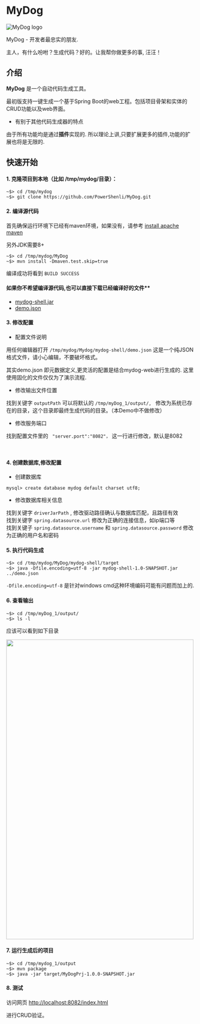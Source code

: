 # MyDog

![MyDog logo](https://raw.githubusercontent.com/PowerShenli/MyDog/master/mydog-doc/src/main/resources/mydog.ico)

MyDog - 开发者最忠实的朋友.

主人，有什么吩咐？生成代码？好的。让我帮你做更多的事, 汪汪！

## 介绍
**MyDog** 是一个自动代码生成工具。

最初版支持一键生成一个基于Spring Boot的web工程。包括项目骨架和实体的CRUD功能以及web界面。

  * 有别于其他代码生成器的特点
  
由于所有功能均是通过**插件**实现的. 所以理论上讲,只要扩展更多的插件,功能的扩展也将是无限的.


## 快速开始

#### 1. 克隆项目到本地（比如 /tmp/mydog/目录）：

```
~$> cd /tmp/mydog
~$> git clone https://github.com/PowerShenli/MyDog.git
```

#### 2. 编译源代码

首先确保运行环境下已经有maven环境，如果没有，请参考 [install apache maven](http://maven.apache.org/install.html)

另外JDK需要8+

```
~$> cd /tmp/mydog/MyDog
~$> mvn install -Dmaven.test.skip=true
```
编译成功将看到 ``BUILD SUCCESS`` 


#### 如果你不希望编译源代码,也可以直接下载已经编译好的文件**
 
  *  [mydog-shell.jar](https://github.com/PowerShenli/MyDog/releases/download/0.01/mydog-shell-1.0-SNAPSHOT.jar)
  *  [demo.json](https://github.com/PowerShenli/MyDog/releases/download/0.01/demo.json)


#### 3. 修改配置

* 配置文件说明
  
用任何编辑器打开 ``/tmp/mydog/Mydog/mydog-shell/demo.json``
这是一个纯JSON格式文件，请小心编辑，不要破坏格式。

其实demo.json 即元数据定义,更灵活的配置是结合mydog-web进行生成的. 
这里使用固化的文件仅仅为了演示流程.
<br/>

  * 修改输出文件位置

找到关键字 ``outputPath``
可以将默认的 ``/tmp/myDog_1/output/, `` 修改为系统已存在的目录，这个目录即最终生成代码的目录。（本Demo中不做修改）
<br/>

  * 修改服务端口

找到配置文件里的 `` "server.port":"8082"，`` 这一行进行修改，默认是8082

<br/>


#### 4. 创建数据库,修改配置
  * 创建数据库

```
mysql> create database mydog default charset utf8;
```

  * 修改数据库相关信息
  
找到关键字 ``driverJarPath`` , 修改驱动路径确认与数据库匹配，且路径有效<br/>
找到关键字 ``spring.datasource.url`` 修改为正确的连接信息，如ip端口等<br/>
找到关键子 ``spring.datasource.username`` 和 ``spring.datasource.password`` 修改为正确的用户名和密码<br/>


#### 5. 执行代码生成

```
~$> cd /tmp/mydog/MyDog/mydog-shell/target
~$> java -Dfile.encoding=utf-8 -jar mydog-shell-1.0-SNAPSHOT.jar ../demo.json
```

 ``-Dfile.encoding=utf-8`` 是针对windows cmd这种环境编码可能有问题而加上的.

#### 6. 查看输出

```
~$> cd /tmp/myDog_1/output/
~$> ls -l
```
应该可以看到如下目录

<img src="https://raw.githubusercontent.com/PowerShenli/MyDog/master/mydog-doc/src/main/resources/mydog-shell_1.png" width="500" height="800"/>

#### 7. 运行生成后的项目

```
~$> cd /tmp/mydog_1/output
~$> mvn package
~$> java -jar target/MyDogPrj-1.0.0-SNAPSHOT.jar
```

#### 8. 测试

访问网页 [http://localhost:8082/index.html](http://localhost:8082/index.html)

进行CRUD验证。
